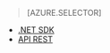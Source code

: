 ﻿> [AZURE.SELECTOR]
- [.NET SDK](/it-it/documentation/articles/media-services-dotnet-get-started/)
- [API REST](/it-it/documentation/articles/media-services-rest-get-started/)

<!--HONumber=45--> 
